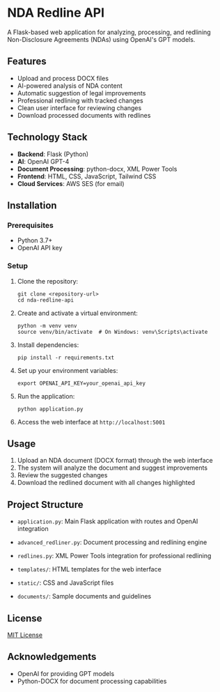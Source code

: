 # NDA Redline API

A Flask-based web application for analyzing, processing, and redlining Non-Disclosure Agreements (NDAs) using OpenAI's GPT models.

## Features

- Upload and process DOCX files
- AI-powered analysis of NDA content
- Automatic suggestion of legal improvements
- Professional redlining with tracked changes
- Clean user interface for reviewing changes
- Download processed documents with redlines

## Technology Stack

- **Backend**: Flask (Python)
- **AI**: OpenAI GPT-4
- **Document Processing**: python-docx, XML Power Tools
- **Frontend**: HTML, CSS, JavaScript, Tailwind CSS
- **Cloud Services**: AWS SES (for email)

## Installation

### Prerequisites

- Python 3.7+
- OpenAI API key

### Setup

1. Clone the repository:

   ```
   git clone <repository-url>
   cd nda-redline-api
   ```

2. Create and activate a virtual environment:

   ```
   python -m venv venv
   source venv/bin/activate  # On Windows: venv\Scripts\activate
   ```

3. Install dependencies:

   ```
   pip install -r requirements.txt
   ```

4. Set up your environment variables:

   ```
   export OPENAI_API_KEY=your_openai_api_key
   ```

5. Run the application:

   ```
   python application.py
   ```

6. Access the web interface at `http://localhost:5001`

## Usage

1. Upload an NDA document (DOCX format) through the web interface
2. The system will analyze the document and suggest improvements
3. Review the suggested changes
4. Download the redlined document with all changes highlighted

## Project Structure

- `application.py`: Main Flask application with routes and OpenAI integration
- `advanced_redliner.py`: Document processing and redlining engine

- `redlines.py`: XML Power Tools integration for professional redlining
- `templates/`: HTML templates for the web interface
- `static/`: CSS and JavaScript files
- `documents/`: Sample documents and guidelines

## License

[MIT License](LICENSE)

## Acknowledgements

- OpenAI for providing GPT models
- Python-DOCX for document processing capabilities
